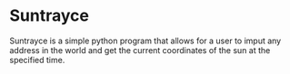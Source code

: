 # Suntrayce

Suntrayce is a simple python program that allows for a user to imput any address in the world and get the current coordinates of the sun at the specified time.
